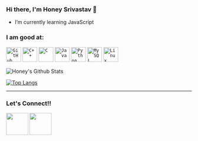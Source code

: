 ### Hi there, I'm Honey Srivastav 👋

- I’m currently learning JavaScript

### I am good at:
<code><img width="40px" src="https://img.icons8.com/fluent/2x/github.png" title="GitHub"/></code>
<code><img width="40px" src="https://img.icons8.com/color/2x/c-plus-plus-logo.png" title="C++"/></code>
<code><img width="40px" src="https://img.icons8.com/color/2x/c-programming.png" title="C"/></code>
<code><img width="40px" src="https://img.icons8.com/color/2x/java-coffee-cup-logo.png" title="Java"/></code>
<code><img width="40px" src="https://img.icons8.com/color/2x/python.png" title="Python"/></code>
<code><img width="40px" src="https://www.mysql.com/common/logos/logo-mysql-170x115.png" title="MySQL"/></code>
<code><img width="40px" src="https://img.icons8.com/color/2x/linux.png" title="Linux"/></code>


![Honey's Github Stats](https://github-readme-stats.vercel.app/api?username=Honey20&theme=highcontrast&show_icons=true)

[![Top Langs](https://github-readme-stats.vercel.app/api/top-langs/?username=Honey20&theme=highcontrast&layout=compact)](https://github.com/Honey20/github-readme-stats)

--------------------
### Let's Connect!!
<a href="https://www.linkedin.com/in/honey-srivastav208/">
	<img align="left" width="60px" src="https://img.icons8.com/plasticine/2x/linkedin.png" />
</a>
<a href = "mailto: srivastav.honey20@gmail.com">
	<img align="left" width="60px" src="https://img.icons8.com/plasticine/2x/gmail.png" />
</a>
<br>
